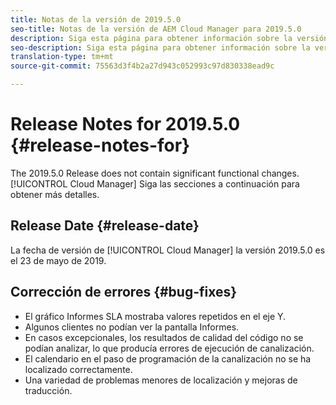 ```yaml
---
title: Notas de la versión de 2019.5.0
seo-title: Notas de la versión de AEM Cloud Manager para 2019.5.0
description: Siga esta página para obtener información sobre la versión 2019.5.0 de Cloud Manager.
seo-description: Siga esta página para obtener información sobre la versión 2019.5.0 de AEM Cloud Manager.
translation-type: tm+mt
source-git-commit: 75563d3f4b2a27d943c052993c97d830338ead9c

---
```



# Release Notes for 2019.5.0 {#release-notes-for}

The  2019.5.0 Release does not contain significant functional changes. [!UICONTROL Cloud Manager] Siga las secciones a continuación para obtener más detalles.

## Release Date {#release-date}

La fecha de versión de [!UICONTROL Cloud Manager] la versión 2019.5.0 es el 23 de mayo de 2019.


## Corrección de errores {#bug-fixes}

* El gráfico Informes SLA mostraba valores repetidos en el eje Y.
* Algunos clientes no podían ver la pantalla Informes.
* En casos excepcionales, los resultados de calidad del código no se podían analizar, lo que producía errores de ejecución de canalización.
* El calendario en el paso de programación de la canalización no se ha localizado correctamente.
* Una variedad de problemas menores de localización y mejoras de traducción.